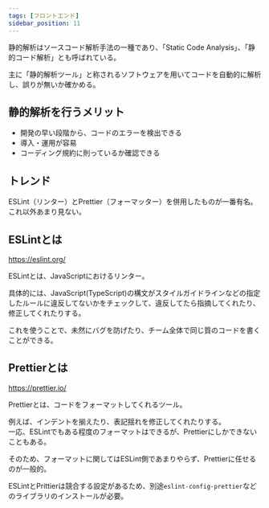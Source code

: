 ```yaml
---
tags: [フロントエンド]
sidebar_position: 11
---
```


静的解析はソースコード解析手法の一種であり、「Static Code Analysis」、「静的コード解析」とも呼ばれている。

主に「静的解析ツール」と称されるソフトウェアを用いてコードを自動的に解析し、誤りが無いか確かめる。

## 静的解析を行うメリット
- 開発の早い段階から、コードのエラーを検出できる
- 導入・運用が容易
- コーディング規約に則っているか確認できる

## トレンド
ESLint（リンター）とPrettier（フォーマッター）を併用したものが一番有名。  
これ以外あまり見ない。

## ESLintとは
https://eslint.org/

ESLintとは、JavaScriptにおけるリンター。

具体的には、JavaScript(TypeScript)の構文がスタイルガイドラインなどの指定したルールに違反してないかをチェックして、違反してたら指摘してくれたり、修正してくれたりする。

これを使うことで、未然にバグを防げたり、チーム全体で同じ質のコードを書くことができる。

## Prettierとは
https://prettier.io/

Prettierとは、コードをフォーマットしてくれるツール。

例えば、インデントを揃えたり、表記揺れを修正してくれたりする。  
一応、ESLintでもある程度のフォーマットはできるが、Prettierにしかできないこともある。

そのため、フォーマットに関してはESLint側であまりやらず、Prettierに任せるのが一般的。

ESLintとPrittierは競合する設定があるため、別途`eslint-config-prettier`などのライブラリのインストールが必要。
